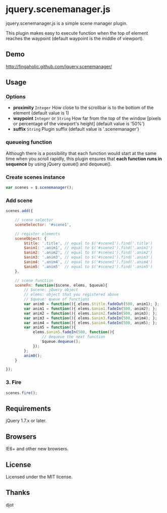 # jquery.scenemanager.js

jquery.scenemanager.js is a simple scene manager plugin.

This plugin makes easy to execute function when the top of element reaches the waypoint (default waypoint is the middle of viewport).

## Demo

http://fingaholic.github.com/jquery.scenemanager/

## Usage

### Options

* **proximity** `Integer` How close to the scrollbar is to the bottom of the element (default value is 1)
* **waypoint** `Integer` or `String` How far from the top of the window \[pixels or percentage of the viewport's height\] (default value is '50%')
* **suffix** `String` Plugin suffix (default value is '.scenemanager')

### queueing function

Although there is a possibility that each function would start at the same time when you scroll rapidly, this plugin ensures that **each function runs in sequence** by using jQuery queue() and dequeue().

### Create scenes instance

```javascript
var scenes = $.scenemanager();
```

### Add scene

```javascript
scenes.add({

	// scene selector
	sceneSelector: '#scene1',

	// register elements
	sceneObject: {
		$title: '.title', // equal to $('#scene1').find('.title')
		$anim1: '.anim1', // equal to $('#scene1').find('.anim1')
		$anim2: '.anim2', // equal to $('#scene1').find('.anim2')
		$anim3: '.anim3', // equal to $('#scene1').find('.anim3')
		$anim4: '.anim4', // equal to $('#scene1').find('.anim4')
		$anim5: '.anim5'  // equal to $('#scene1').find('.anim5')
	},

	// scene function
	sceneFn: function($scene, elems, $queue){
		// $scene: jQuery object
		// elems: object that you registered above
		// $queue: queue of functions
		var anim0 = function(){ elems.$title.fadeOut(500, anim1); };
		var anim1 = function(){ elems.$anim1.fadeIn(500, anim2); };
		var anim2 = function(){ elems.$anim2.fadeIn(500, anim3); };
		var anim3 = function(){ elems.$anim3.fadeIn(500, anim4); };
		var anim4 = function(){ elems.$anim4.fadeIn(500, anim5); };
		var anim5 = function(){
			elems.$anim5.fadeIn(500, function(){
				// dequeue the next function
				$queue.dequeue();
			});
		};
		anim0();
	}

});
```

### 3. Fire

```javascript
scenes.fire();
```

## Requirements

jQuery 1.7.x or later.

## Browsers

IE6+ and other new browsers.

## License

Licensed under the MIT license.

## Thanks

djot
